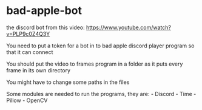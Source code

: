 # bad-apple-bot
the discord bot from this video: https://www.youtube.com/watch?v=PLP9c0Z4Q3Y

You need to put a token for a bot in to bad apple discord player program so that it can connect

You should put the video to frames program in a folder as it puts every frame in its own directory

You might have to change some paths in the files

Some modules are needed to run the programs, they are:
	- Discord
	- Time
	- Pillow
	- OpenCV
